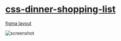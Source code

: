 # [сss-dinner-shopping-list](https://github.com/AngelicaKD/css-dinner-shopping-list.git)

[figma layout](https://www.figma.com/file/ist833TcMHZbvUFgh4P6qL/CSS-Dinner-shoping-list)

![screenshot](shoping-list.png)
